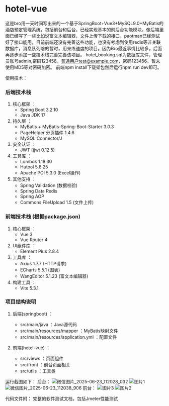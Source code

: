 # hotel-vue
这是bro用一天时间写出来的一个基于SpringBoot+Vue3+MySQL9.0+MyBatis的酒店预定管理系统，包括前台和后台。已经实现基本的前后台功能模块，像后端里面已经写了一些比如说富文本编辑器，文件上传下载的接口，paotman已经测试好了接口能用，目前前端还没有完善这些功能，也没有考虑到使用redis等非关联数据库，消息队列啥的暂时，用来练速度的项目。因为Bro最近事情比较多，后面再逐步添加一些技术栈完善完善该项目。
hotel_booking.sql为数据库文件，管理员账号admin,密码123456。普通用户test@example.com，密码123456。暂未使用MD5等对密码加密。
前端npm install下载架包然后运行npm run dev即可。

使用技术：
### 后端技术栈
1. 核心框架 ：
   - Spring Boot 3.2.10
   - Java JDK 17
2. 持久层 ：
   - MyBatis + MyBatis-Spring-Boot-Starter 3.0.3
   - PageHelper 分页插件 1.4.6
   - MySQL Connector/J
3. 安全认证 ：
   - JWT (jjwt 0.12.5)
4. 工具库 ：
   - Lombok 1.18.30
   - Hutool 5.8.25
   - Apache POI 5.3.0 (Excel操作)
5. 其他支持 ：
   - Spring Validation (数据校验)
   - Spring Data Redis
   - Spring AOP
   - Commons FileUpload 1.5 (文件上传)
### 前端技术栈 (根据package.json)
1. 核心框架 ：
   - Vue 3
   - Vue Router 4
2. UI组件库 ：
   - Element Plus 2.8.4
3. 工具库 ：
   - Axios 1.7.7 (HTTP请求)
   - ECharts 5.5.1 (图表)
   - WangEditor 5.1.23 (富文本编辑器)
4. 构建工具 ：
   - Vite 5.3.1

### 项目结构说明
1. 后端(springboot) ：
   
   - src/main/java ：Java源代码
   - src/main/resources/mapper ：MyBatis映射文件
   - src/main/resources/application.yml ：配置文件
2. 前端(hotel-vue) ：
   
   - src/views ：页面组件
   - src/front ：前台页面相关
   - src/utils ：工具类

运行截图如下：
后台：
![微信图片_2025-06-23_112028_032](https://github.com/user-attachments/assets/902627b3-ee76-4b1d-8426-e2f85f96dbf2)
![图片1](https://github.com/user-attachments/assets/8cc7aee6-57e7-469d-87d7-86327ce5bcd3)
![微信图片_2025-06-23_112038_906](https://github.com/user-attachments/assets/c85ade74-d700-498c-b134-a2763217ff38)
前台：
![图片3](https://github.com/user-attachments/assets/f3d9d9af-dd3b-45a9-a6da-c33c7f2d3dd8)
![图片2](https://github.com/user-attachments/assets/f7047588-24d5-4654-9655-ba3669ad7247)

代码文件附：
完整的软件测试文档，包括Jmeter性能测试

